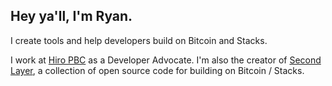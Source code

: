 ## Hey ya'll, I'm Ryan.

I create tools and help developers build on Bitcoin and Stacks.

I work at [Hiro PBC](https://www.hiro.so/) as a Developer Advocate. I'm also the creator of [Second Layer](https://secondlayer.sh/), a collection of open source code for building on Bitcoin / Stacks.
